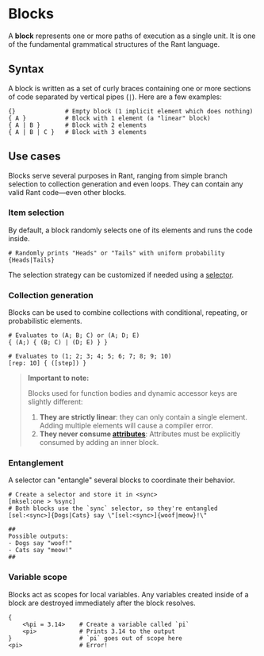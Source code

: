 # Blocks

A **block** represents one or more paths of execution as a single unit. 
It is one of the fundamental grammatical structures of the Rant language.

## Syntax

A block is written as a set of curly braces containing one or more sections of code separated by vertical pipes (`|`). 
Here are a few examples:

```rant
{}              # Empty block (1 implicit element which does nothing)
{ A }           # Block with 1 element (a "linear" block)
{ A | B }       # Block with 2 elements
{ A | B | C }   # Block with 3 elements
```

## Use cases

Blocks serve several purposes in Rant, ranging from simple branch selection to collection generation and even loops.
They can contain any valid Rant code&mdash;even other blocks.

### Item selection

By default, a block randomly selects one of its elements and runs the code inside.

```rant
# Randomly prints "Heads" or "Tails" with uniform probability
{Heads|Tails}
```

The selection strategy can be customized if needed using a [selector](/runtime/attributes.md#selectors).

### Collection generation

Blocks can be used to combine collections with conditional, repeating, or probabilistic elements.

```rant
# Evaluates to (A; B; C) or (A; D; E)
{ (A;) { (B; C) | (D; E) } }
```

```rant
# Evaluates to (1; 2; 3; 4; 5; 6; 7; 8; 9; 10)
[rep: 10] { ([step]) }
```

> **Important to note:**
>
> Blocks used for function bodies and dynamic accessor keys are slightly different: 
> 
> 1. **They are strictly linear**: they can only contain a single element. Adding multiple elements will cause a compiler error.
> 2. **They never consume [attributes](/runtime/attributes.md)**: Attributes must be explicitly consumed by adding an inner block.

### Entanglement

A selector can "entangle" several blocks to coordinate their behavior.

```rant
# Create a selector and store it in <sync>
[mksel:one > %sync]
# Both blocks use the `sync` selector, so they're entangled
[sel:<sync>]{Dogs|Cats} say \"[sel:<sync>]{woof|meow}!\"

##
Possible outputs:
- Dogs say "woof!"
- Cats say "meow!"
##
```

### Variable scope

Blocks act as scopes for local variables. Any variables created inside of a block are destroyed immediately after the block resolves.

```rant
{
    <%pi = 3.14>    # Create a variable called `pi`
    <pi>            # Prints 3.14 to the output
}                   # `pi` goes out of scope here
<pi>                # Error!
```